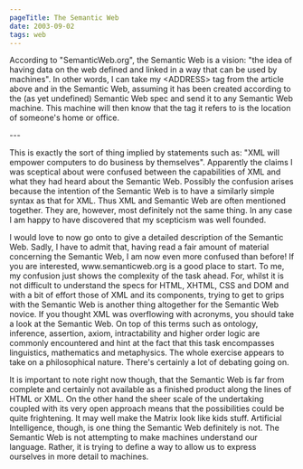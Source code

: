 ```yaml
---
pageTitle: The Semantic Web
date: 2003-09-02
tags: web
---
```

<p>According to "SemanticWeb.org", the Semantic Web is a vision: "the idea of having data on the web defined and linked in a way that can be used by machines". In other words, I can take my &lt;ADDRESS&gt; tag from the article above and in the Semantic Web, assuming it has been created according to the (as yet undefined) Semantic Web spec and send it to any Semantic Web machine. This machine will then know that the tag it refers to is the location of someone's home or office.</p>
---

<p>This is exactly the sort of thing implied by statements such as: "XML will empower computers to do business by themselves". Apparently the claims I was sceptical about were confused between the capabilities of XML and what they had heard about the Semantic Web. Possibly the confusion arises because the intention of the Semantic Web is to have a similarly simple syntax as that for XML. Thus XML and Semantic Web are often mentioned together. They are, however, most definitely not the same thing. In any case I am happy to have discovered that my scepticism was well founded.</p>
<p>I would love to now go onto to give a detailed description of the Semantic Web. Sadly, I have to admit that, having read a fair amount of material concerning the Semantic Web, I am now even more confused than before! If you are interested, www.semanticweb.org is a good place to start. To me, my confusion just shows the complexity of the task ahead. For, whilst it is not difficult to understand the specs for HTML, XHTML, CSS and DOM and with a bit of effort those of XML and its components, trying to get to grips with the Semantic Web is another thing altogether for the Semantic Web novice. If you thought XML was overflowing with acronyms, you should take a look at the Semantic Web. On top of this terms such as ontology, inference, assertion, axiom, intractability and higher order logic are commonly encountered and hint at the fact that this task encompasses linguistics, mathematics and metaphysics. The whole exercise appears to take on a philosophical nature. There's certainly a lot of debating going on.</p>
<p>It is important to note right now though, that the Semantic Web is far from complete and certainly not available as a finished product along the lines of HTML or XML. On the other hand the sheer scale of the undertaking coupled with its very open approach means that the possibilities could be quite frightening. It may well make the Matrix look like kids stuff. Artificial Intelligence, though, is one thing the Semantic Web definitely is not. The Semantic Web is not attempting to make machines understand our language. Rather, it is trying to define a way to allow us to express ourselves in more detail to machines.</p>